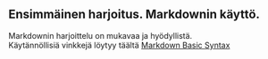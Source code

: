
## Ensimmäinen harjoitus. Markdownin käyttö.

Markdownin harjoittelu on mukavaa ja hyödyllistä.  
Käytännöllisiä vinkkejä löytyy täältä [Markdown Basic Syntax](https://www.markdownguide.org/basic-syntax/)  
